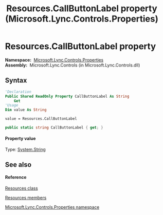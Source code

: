 ﻿---
title: Resources.CallButtonLabel property  (Microsoft.Lync.Controls.Properties)
TOCTitle: 'CallButtonLabel property '
ms:assetid: P:Microsoft.Lync.Controls.Properties.Resources.CallButtonLabel_DI_3_UC_OCS14MrefLyncWPF
ms:mtpsurl: https://msdn.microsoft.com/en-us/library/microsoft.lync.controls.properties.resources.callbuttonlabel_di_3_uc_ocs14mreflyncwpf(v=office.15)
ms:contentKeyID: 48596334
ms.date: 07/28/2014
mtps_version: v=office.15
f1_keywords:
- Microsoft.Lync.Controls.Properties.Resources.CallButtonLabel
dev_langs:
- CSharp
- JScript
- VB
- other
---

# Resources.CallButtonLabel property

**Namespace:**  [Microsoft.Lync.Controls.Properties](microsoft-lync-controls-properties-namespace_1.md)  
**Assembly:**  Microsoft.Lync.Controls (in Microsoft.Lync.Controls.dll)

## Syntax

``` vb
'Declaration
Public Shared ReadOnly Property CallButtonLabel As String
    Get
'Usage
Dim value As String

value = Resources.CallButtonLabel
```

``` csharp
public static string CallButtonLabel { get; }
```

#### Property value

Type: [System.String](http://msdn2.microsoft.com/en-us/library/s1wwdcbf)  

## See also

#### Reference

[Resources class](resources-class-microsoft-lync-controls-properties_1.md)

[Resources members](resources-members-microsoft-lync-controls-properties_1.md)

[Microsoft.Lync.Controls.Properties namespace](microsoft-lync-controls-properties-namespace_1.md)

